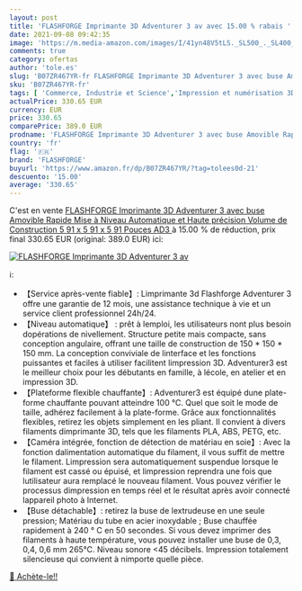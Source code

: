 ```yaml
---
layout: post
title: 'FLASHFORGE Imprimante 3D Adventurer 3 av avec 15.00 % rabais '
date: 2021-09-08 09:42:35
image: 'https://m.media-amazon.com/images/I/41yn48V5tLS._SL500_._SL400_.jpg'
comments: true
category: ofertas
author: 'tole.es'
slug: 'B07ZR467YR-fr FLASHFORGE Imprimante 3D Adventurer 3 avec buse Amovible...'
sku: 'B07ZR467YR-fr'
tags: [ 'Commerce, Industrie et Science','Impression et numérisation 3D','Imprimantes 3D','flashforge', ]
actualPrice: 330.65 EUR
currency: EUR
price: 330.65
comparePrice: 389.0 EUR
prodname: 'FLASHFORGE Imprimante 3D Adventurer 3 avec buse Amovible Rapide  Mise à Niveau Automatique et Haute précision  Volume de Construction 5 91 x 5 91 x 5 91 Pouces  AD3 '
country: 'fr'
flag: '🇫🇷'
brand: 'FLASHFORGE'
buyurl: 'https://www.amazon.fr/dp/B07ZR467YR/?tag=tolees0d-21'
descuento: '15.00'
average: '330.65'
---
```


C'est en vente [FLASHFORGE Imprimante 3D Adventurer 3 avec buse Amovible Rapide  Mise à Niveau Automatique et Haute précision  Volume de Construction 5 91 x 5 91 x 5 91 Pouces  AD3 ](https://www.amazon.fr/dp/B07ZR467YR/?tag=tolees0d-21)  à  15.00 % de réduction, prix final  330.65 EUR (original: 389.0 EUR) ici:

[![FLASHFORGE Imprimante 3D Adventurer 3 av](https://m.media-amazon.com/images/I/41yn48V5tLS._SL500_._SL400_.jpg)](https://www.amazon.fr/dp/B07ZR467YR/?tag=tolees0d-21)

ℹ️:

- 【Service après-vente fiable】: Limprimante 3d Flashforge Adventurer 3 offre une garantie de 12 mois, une assistance technique à vie et un service client professionnel 24h/24.
- 【Niveau automatique】 : prêt à lemploi, les utilisateurs nont plus besoin dopérations de nivellement. Structure petite mais compacte, sans conception angulaire, offrant une taille de construction de 150 * 150 * 150 mm. La conception conviviale de linterface et les fonctions puissantes et faciles à utiliser facilitent limpression 3D. Adventurer3 est le meilleur choix pour les débutants en famille, à lécole, en atelier et en impression 3D.
- 【Plateforme flexible chauffante】: Adventurer3 est équipé dune plate-forme chauffante pouvant atteindre 100 ℃. Quel que soit le mode de taille, adhérez facilement à la plate-forme. Grâce aux fonctionnalités flexibles, retirez les objets simplement en les pliant. Il convient à divers filaments dimprimante 3D, tels que les filaments PLA, ABS, PETG, etc.
- 【Caméra intégrée, fonction de détection de matériau en soie】: Avec la fonction dalimentation automatique du filament, il vous suffit de mettre le filament. Limpression sera automatiquement suspendue lorsque le filament est cassé ou épuisé, et limpression reprendra une fois que lutilisateur aura remplacé le nouveau filament. Vous pouvez vérifier le processus dimpression en temps réel et le résultat après avoir connecté lappareil photo à Internet.
- 【Buse détachable】: retirez la buse de lextrudeuse en une seule pression; Matériau du tube en acier inoxydable ; Buse chauffée rapidement à 240 ° C en 50 secondes. Si vous devez imprimer des filaments à haute température, vous pouvez installer une buse de 0,3, 0,4, 0,6 mm 265℃. Niveau sonore <45 décibels. Impression totalement silencieuse qui convient à nimporte quelle pièce.

[🛒 Achète-le!!](https://www.amazon.fr/dp/B07ZR467YR/?tag=tolees0d-21)
